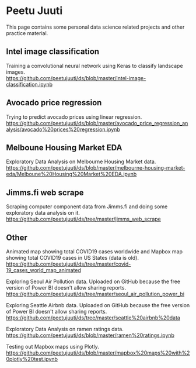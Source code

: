 # Peetu Juuti

This page contains some personal data science related projects and other practice material.  

## Intel image classification

Training a convolutional neural network using Keras to classify landscape images.  
https://github.com/peetujuuti/ds/blob/master/intel-image-classification.ipynb  

## Avocado price regression 

Trying to predict avocado prices using linear regression.  
https://github.com/peetujuuti/ds/blob/master/avocado_price_regression_analysis/avocado%20prices%20regression.ipynb  

## Melboune Housing Market EDA

Exploratory Data Analysis on Melbourne Housing Market data.  
https://github.com/peetujuuti/ds/blob/master/melbourne-housing-market-eda/Melboune%20Housing%20Market%20EDA.ipynb  

## Jimms.fi web scrape

Scraping computer component data from Jimms.fi and doing some exploratory data analysis on it.  
https://github.com/peetujuuti/ds/tree/master/jimms_web_scrape  

## Other

Animated map showing total COVID19 cases worldwide and Mapbox map showing total COVID19 cases in US States (data is old).  
https://github.com/peetujuuti/ds/tree/master/covid-19_cases_world_map_animated  

Exploring Seoul Air Pollution data. Uploaded on GitHub because the free version of Power BI doesn't allow sharing reports.  
https://github.com/peetujuuti/ds/tree/master/seoul_air_pollution_power_bi  

Exploring Seattle Airbnb data. Uploaded on GitHub because the free version of Power BI doesn't allow sharing reports.  
https://github.com/peetujuuti/ds/tree/master/seattle%20airbnb%20data  

Exploratory Data Analysis on ramen ratings data.  
https://github.com/peetujuuti/ds/blob/master/ramen%20ratings.ipynb  
  
Testing out Mapbox maps using Plotly.  
https://github.com/peetujuuti/ds/blob/master/mapbox%20maps%20with%20plotly%20test.ipynb  
